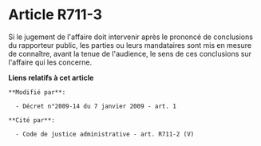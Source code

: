 # Article R711-3

Si le jugement de l'affaire doit intervenir après le prononcé de conclusions du  rapporteur public, les parties ou leurs
mandataires sont mis en mesure de  connaître, avant la tenue de l'audience, le sens de ces conclusions sur  l'affaire qui les
concerne.

**Liens relatifs à cet article**

	**Modifié par**:

	  - Décret n°2009-14 du 7 janvier 2009 - art. 1

	**Cité par**:

	  - Code de justice administrative - art. R711-2 (V)
